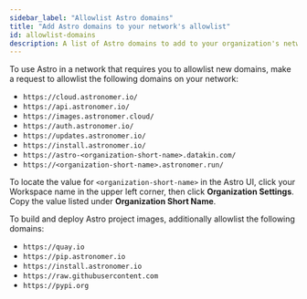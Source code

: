 ```yaml
---
sidebar_label: "Allowlist Astro domains"
title: "Add Astro domains to your network's allowlist"
id: allowlist-domains
description: A list of Astro domains to add to your organization's network allowlist.
---
```


To use Astro in a network that requires you to allowlist new domains, make a request to allowlist the following domains on your network:

- `https://cloud.astronomer.io/`
- `https://api.astronomer.io/`
- `https://images.astronomer.cloud/`
- `https://auth.astronomer.io/`
- `https://updates.astronomer.io/`
- `https://install.astronomer.io/`
- `https://astro-<organization-short-name>.datakin.com/`
- `https://<organization-short-name>.astronomer.run/`

To locate the value for `<organization-short-name>` in the Astro UI, click your Workspace name in the upper left corner, then click **Organization Settings**. Copy the value listed under **Organization Short Name**.

To build and deploy Astro project images, additionally allowlist the following domains:

- `https://quay.io`
- `https://pip.astronomer.io`
- `https://install.astronomer.io`
- `https://raw.githubusercontent.com`
- `https://pypi.org`

